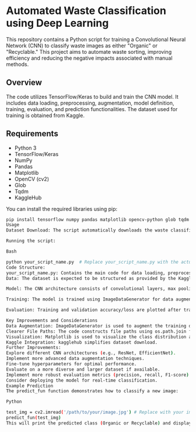 # Automated Waste Classification using Deep Learning

This repository contains a Python script for training a Convolutional Neural Network (CNN) to classify waste images as either "Organic" or "Recyclable."  This project aims to automate waste sorting, improving efficiency and reducing the negative impacts associated with manual methods.

## Overview

The code utilizes TensorFlow/Keras to build and train the CNN model.  It includes data loading, preprocessing, augmentation, model definition, training, evaluation, and prediction functionalities.  The dataset used for training is obtained from Kaggle.

## Requirements

- Python 3
- TensorFlow/Keras
- NumPy
- Pandas
- Matplotlib
- OpenCV (cv2)
- Glob
- Tqdm
- KaggleHub

You can install the required libraries using pip:

```bash
pip install tensorflow numpy pandas matplotlib opencv-python glob tqdm kagglehub
Usage
Dataset Download: The script automatically downloads the waste classification dataset from Kaggle using kagglehub.

Running the script:

Bash

python your_script_name.py  # Replace your_script_name.py with the actual filename
Code Structure:
your_script_name.py: Contains the main code for data loading, preprocessing, model definition, training, evaluation, and prediction.
Data: The dataset is expected to be structured as provided by the Kaggle source, with separate "TRAIN" and "TEST" directories, each containing subdirectories for "O" (Organic) and "R" (Recyclable) waste.

Model: The CNN architecture consists of convolutional layers, max pooling, dropout, flatten, and dense layers. The model is compiled using Adam optimizer and binary cross-entropy loss.

Training: The model is trained using ImageDataGenerator for data augmentation and flow_from_directory to load data from the directories.

Evaluation: Training and validation accuracy/loss are plotted after training. The predict_fun function demonstrates how to use the trained model to classify new images.

Key Improvements and Considerations
Data Augmentation: ImageDataGenerator is used to augment the training data, improving model generalization.
Clearer File Paths: The code constructs file paths using os.path.join for better cross-platform compatibility.
Visualization: Matplotlib is used to visualize the class distribution and training progress.
Kaggle Integration: kagglehub simplifies dataset download.
Further Improvements:
Explore different CNN architectures (e.g., ResNet, EfficientNet).
Implement more advanced data augmentation techniques.
Fine-tune hyperparameters for optimal performance.
Evaluate on a more diverse and larger dataset if available.
Implement more robust evaluation metrics (precision, recall, F1-score).
Consider deploying the model for real-time classification.
Example Prediction
The predict_fun function demonstrates how to classify a new image:

Python

test_img = cv2.imread('/path/to/your/image.jpg') # Replace with your image path
predict_fun(test_img)
This will print the predicted class (Organic or Recyclable) and display the image.  Remember to replace /path/to/your/image.jpg with the actual path to your image file.
